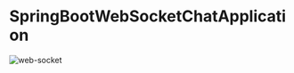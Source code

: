 # SpringBootWebSocketChatApplication

![web-socket](https://github.com/user-attachments/assets/9e5a2d3f-e57f-4453-90b7-dd3f93614360)
